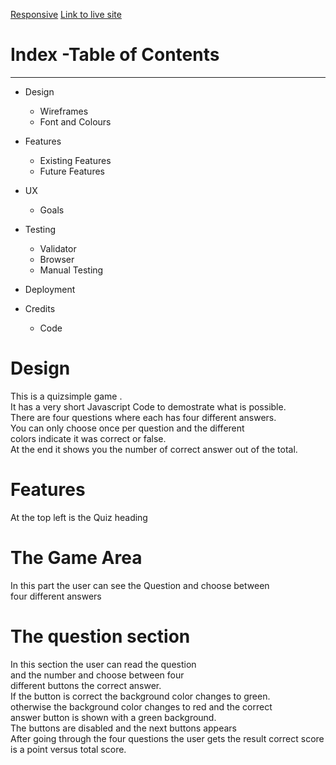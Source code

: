 [Responsive](https://ui.dev/amiresponsive?url=https://charly1357.github.io/quizsimple/)
[Link to live site](https://charly1357.github.io/quizsimple)
# Index -Table of Contents
***

 * Design
 
    * Wireframes
    * Font and Colours
    
* Features
    * Existing Features
    * Future Features
* UX
    * Goals
* Testing
    * Validator
    * Browser
    * Manual Testing
* Deployment

* Credits
    * Code
    
# Design
  
This is a quizsimple game .  
It has a very short Javascript Code to demostrate what is possible.  
There are four questions where each has four different answers.   
You can only choose once per question and the different   
colors indicate it was correct or false.   
At the end it shows you the number of correct answer out of the total.

# Features

 At the top left is the Quiz heading 

# The Game Area 

In this part the user can see the Question and choose between   
four different answers

# The question section 

In this section the user can read the question   
and the number  and choose between four  
different buttons the correct answer.   
If the button is correct the background color changes to green.   
otherwise  the background color changes to red and the correct    
answer button is shown with a green background.   
The buttons are disabled and the next buttons appears   
After going through the four questions the user gets the result correct    score is a point versus total score.  
   
